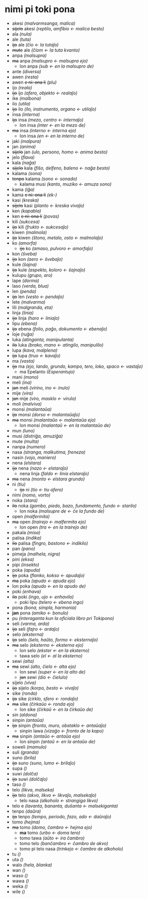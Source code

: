 # nimi pi toki pona

* akesi *(malvarmsanga, malica)*
 * ~~sijelo~~ akesi *(reptilo, amfibio ← malica besto)* 
* ala *(nula)*
* ale *(tuta)*
 * ~~ijo~~ ale *(ĉio ← la tutaĵo)*
 * ~~mute~~ ale *(ĉiom ← la tuta kvanto)*
* anpa *(malsupra)*
 * ~~ma~~ anpa *(malsupro ← malsupra ejo)*
   * lon anpa *(sub ← en la malsupro de)*
* ante *(diversa)*
* awen *(resta)*
 * awen ~~e ni: ona li~~ *(plu)*
* ijo *(reala)*
 * ~~ijo~~ ijo *(afero, objekto ← realaĵo)*
* ike *(malbona)*
* ilo *(utila)*
 * ~~ijo~~ ilo *(ilo, instrumento, organo ← utilaĵo)*
* insa *(interna)*
 * ~~ijo~~ insa *(mezo, centro ← internaĵo)*
   * lon insa *(inter ← en la mezo de)*
 * ~~ma~~ insa *(interno ← interna ejo)*
   * lon insa *(en ← en la interno de)*
* jaki *(malpura)*
* jan *(anima)*
 * ~~sijelo~~ jan *(ulo, persono, homo ← anima besto)*
* jelo *(flava)*
* kala *(naĝa)*
 * ~~sijelo~~ kala *(fiŝo, delfeno, baleno ← naĝa besto)*
* kalama *(sona)*
 * ~~tenpo~~ kalama *(sono ← sonado)*
   * kalama musi *(kanto, muziko ← amuza sono)*
* kama *(iĝa)*
 * kama ~~e ni: ona li~~ *(ek-)*
* kasi *(kreska)*
 * ~~sijelo~~ kasi *(planto ← kreska vivaĵo)*
* ken *(kapabla)*
 * ken ~~e ni: ona li~~ *(povas)*
* kili *(sukcesa)*
 * ~~ijo~~ kili *(frukto ← sukcesaĵo)*
* kiwen *(malmola)*
 * ~~ijo~~ kiwen *(ŝtono, metalo, osto ← malmolaĵo)*
* ko *(amorfa)*
  * ~~ijo~~ ko *(amaso, pulvoro ← amorfaĵo)*
* kon *(ŝveba)*
 * ~~ijo~~ kon *(aero ← ŝvebaĵo)*
* kule *(ŝajna)*
 * ~~ijo~~ kule *(aspekto, koloro ← ŝajnaĵo)*
* kulupu *(grupo, aro)*
* lape *(dorma)*
* laso *(verda, blua)*
* len *(penda)*
 * ~~ijo~~ len *(vesto ← pendaĵo)*
* lete *(malvarma)*
* lili *(malgranda, eta)*
* linja *(linia)*
 * ~~ijo~~ linja *(haro ← liniaĵo)*
* lipu *(ebena)*
 * ~~ijo~~ ebena *(folio, paĝo, dokumento ← ebenaĵo)*
* loje *(ruĝa)*
* luka *(atinganta, manipulanta)*
 * ~~ilo~~ luka *(brako, mano ← atingilo, manipulilo)*
* lupa *(kava, malplena)*
 * ~~ijo~~ lupa *(truo ← kavaĵo)*
* ma *(vasta)*
 * ~~ijo~~ ma *(ejo, lando, grundo, kampo, tero, loko, spaco ← vastaĵo)*
   * ma Epelanto *(Esperantujo)*
* mani *(mono)*
* meli *(ina)*
 * ~~jan~~ meli *(virino, ino ← inulo)*
* mije *(vira)*
 * ~~jan~~ mije *(viro, masklo ← virulo)*
* moli *(malviva)*
* monsi *(malantaŭa)*
 * ~~ijo~~ monsi *(dorso ← malantaŭaĵo)*
 * ~~ma~~ monsi *(malantaŭo ← malantaŭa ejo)*
   * lon monsi *(malantaŭ ← en la malantaŭo de)*
* mun *(luno)*
* musi *(distriĝa, amuziĝa)*
* mute *(multa)*
* nanpa *(numero)*
* nasa *(stranga, malkutima, freneza)*
* nasin *(vojo, maniero)*
* nena *(elstara)*
 * ~~ijo~~ nena *(nazo ← elstaraĵo)*
   * nena linja *(faldo ← linia elstaraĵo)*
 * ~~ma~~ nena *(monto ← elstara grundo)*
* ni *(tiu)*
  * ~~ijo~~ ni *(tio ← tiu afero)*
* nimi *(nomo, vorto)*
* noka *(stara)*
 * ~~ilo~~ noka *(gambo, piedo, bazo, fundamento, fundo ← starilo)*
   * lon noka *(malsupre de ← ĉe la fundo de)*
* open *(malfermita)*
 * ~~ma~~ open *(trairejo ← malfermita ejo)*
   * lon open *(tra ← en la trairejo de)*
* pakala *(misa)*
* palisa *(indika)*
 * ~~ilo~~ palisa *(fingro, bastono ← indikilo)*
* pan *(pano)*
* pimeja *(malhela, nigra)*
* pini *(eksa)*
* pipi *(insekto)*
* poka *(apuda)*
 * ~~ijo~~ poka *(flanko, kokso ← apudaĵo)*
 * ~~ma~~ poka *(apudo ← apuda ejo)*
  * lon poka *(apudo ← en la apudo de)*
* poki *(enhava)*
 * ~~ilo~~ poki *(ingo, ujo ← enhavilo)*
    * poki lipu *(telero ← ebena ingo)*
* pona *(bona, simpla, harmonia)*
 * **jan** pona *(amiko ← bonulo)*
* pu *(interaganta kun la oficiala libro pri Tokipono)*
* seli *(varma, arda)*
 * ~~ijo~~ seli *(fajro ← ardaĵo)*
* selo *(eksterna)*
 * ~~ijo~~ selo *(ŝelo, haŭto, formo ← eksternaĵo)*
 * ~~ma~~ selo *(eksterno ← eksterna ejo)*
   * lon selo *(ekster ← en la eksterno)*
   * tawa selo *(el ← al la eksterno)*
* sewi *(alta)*
 * ~~ma~~ sewi *(alto, ĉielo ← alta ejo)*
   * lon sewi *(super ← en la alto de)*
   * ~~jan~~ sewi *(dio ← ĉielulo)*
* sijelo *(viva)*
 * ~~ijo~~ sijelo *(korpo, besto ← vivaĵo)*
* sike *(ronda)*
 * ~~ijo~~ sike *(cirklo, sfero ← rondaĵo)*
 * ~~ma~~ sike *(ĉirkaŭo ← ronda ejo)*
   * lon sike *(ĉirkaŭ ← en la ĉirkaŭo de)*
* sin *(aldona)*
* sinpin *(antaŭa)*
 * ~~ijo~~ sinpin *(fronto, muro, obstaklo ← antaŭaĵo)*
   * sinpin lawa *(vizaĝo ← fronto de la kapo)*
 * ~~ma~~ sinpin *(antaŭo ← antaŭa ejo)*
   * lon sinpin *(antaŭ ← en la antaŭo de)*
* soweli *(mamulo)*
* suli *(granda)*
* suno *(brila)*
 * ~~ijo~~ suno *(suno, lumo ← brilaĵo)*
* supa *()*
* suwi *(dolĉa)*
 * ~~ijo~~ suwi *(dolĉaĵo)*
* taso *()*
* telo *(likva, malseka)*
 * ~~ijo~~ telo *(akvo, likvo ← likvaĵo, malsekaĵo)*
   * telo nasa *(alkoholo ← strangiga likvo)*
 * telo e *(lavanta, bananta, duŝanta ← malsekiganta)*
* tenpo *(daŭra)*
 * ~~ijo~~ tenpo *(tempo, periodo, fazo, ado ← daŭraĵo)*
* tomo *(hejma)*
 * ~~ma~~ tomo *(domo, ĉambro ← hejma ejo)*
   * **ma** tomo *(urbo ← doma tero)*
   * tomo tawa *(aŭto ← ira ĉambro)*
   * tomo telo *(banĉambro ← ĉambro de akvo)*
   * tomo pi telo nasa *(trinkejo ← ĉambro de alkoholo)*
* tu *()*
* uta *()*
* walo *(hela, blanka)*
* wan *()*
* waso *()*
* wawa *()*
* weka *()*
* wile *()*
